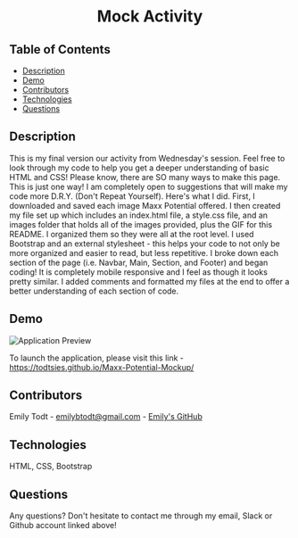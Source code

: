 <h1 align="center">Mock Activity</h1>

## Table of Contents

  - [Description](#description)
  - [Demo](#demo)
  - [Contributors](#contributors)
  - [Technologies](#technologies)
  - [Questions](#questions)

  
  ## Description
  This is my final version our activity from Wednesday's session. Feel free to look through my code to help you get a deeper understanding of basic HTML and CSS! Please know, there are SO many ways to make this page. This is just one way! I am completely open to suggestions that will make my code more D.R.Y. (Don't Repeat Yourself). Here's what I did. First, I downloaded and saved each image Maxx Potential offered. I then created my file set up which includes an index.html file, a style.css file, and an images folder that holds all of the images provided, plus the GIF for this README. I organized them so they were all at the root level. I used Bootstrap and an external stylesheet - this helps your code to not only be more organized and easier to read, but less repetitive. I broke down each section of the page (i.e. Navbar, Main, Section, and Footer) and began coding! It is completely mobile responsive and I feel as though it looks pretty similar. I added comments and formatted my files at the end to offer a better understanding of each section of code.

  
  ## Demo

  ![Application Preview](images/MaxxPotential.gif)

  To launch the application, please visit this link - https://todtsies.github.io/Maxx-Potential-Mockup/


  ## Contributors

  Emily Todt - <emilybtodt@gmail.com> - [Emily's GitHub](https://www.github.com/todtsies)


  ## Technologies
  HTML, CSS, Bootstrap


  ## Questions
  Any questions? Don't hesitate to contact me through my email, Slack or Github account linked above!